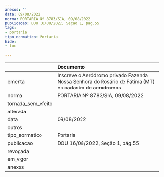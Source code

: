 ```yaml
---
anexos: ''
data: 09/08/2022
norma: PORTARIA Nº 8783/SIA, 09/08/2022
publicacao: DOU 16/08/2022, Seção 1, pág.55
tags:
- portaria
tipo_normatico: Portaria
hide: 
- toc 
 
---
```


|                    | Documento                                                                                              |
|:-------------------|:-------------------------------------------------------------------------------------------------------|
| ementa             | Inscreve o Aeródromo privado Fazenda Nossa Senhora do Rosário de Fátima (MT) no cadastro de aeródromos |
| norma              | PORTARIA Nº 8783/SIA, 09/08/2022                                                                       |
| tornada_sem_efeito |                                                                                                        |
| alterada           |                                                                                                        |
| data               | 09/08/2022                                                                                             |
| outros             |                                                                                                        |
| tipo_normatico     | Portaria                                                                                               |
| publicacao         | DOU 16/08/2022, Seção 1, pág.55                                                                        |
| revogada           |                                                                                                        |
| em_vigor           |                                                                                                        |
| anexos             |                                                                                                        |